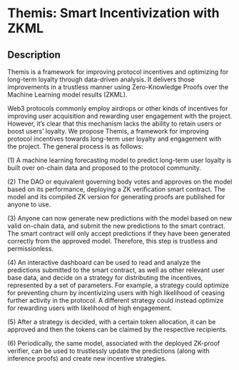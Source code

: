 # Themis: Smart Incentivization with ZKML

## Description

Themis is a framework for improving protocol incentives and optimizing for long-term loyalty through data-driven analysis. It delivers those improvements in a trustless manner using Zero-Knowledge Proofs over the Machine Learning model results (ZKML).

Web3 protocols commonly employ airdrops or other kinds of incentives for improving user acquisition and rewarding user engagement with the project. However, it’s clear that this mechanism lacks the ability to retain users or boost users’ loyalty.
We propose Themis, a framework for improving protocol incentives towards long-term user loyalty and engagement with the project. The general process is as follows:

(1) A machine learning forecasting model to predict long-term user loyalty is built over on-chain data and proposed to the protocol community. 

(2) The DAO or equivalent governing body votes and approves on the model based on its performance, deploying a ZK verification smart contract. The model and its compiled ZK version for generating proofs are published for anyone to use.

(3) Anyone can now generate new predictions with the model based on new valid on-chain data, and submit the new predictions to the smart contract. The smart contract will only accept predictions if they have been generated correctly from the approved model. Therefore, this step is trustless and permissionless.

(4) An interactive dashboard can be used to read and analyze the predictions submitted to the smart contract, as well as other relevant user base data, and decide on a strategy for distributing the incentives, represented by a set of parameters. For example, a strategy could optimize for preventing churn by incentivizing users with high likelihood of ceasing further activity in the protocol. A different strategy could instead optimize for rewarding users with likelihood of high engagement.

(5) After a strategy is decided, with a certain token allocation, it can be approved and then the tokens can be claimed by the respective recipients.

(6) Periodically, the same model, associated with the deployed ZK-proof verifier, can be used to trustlessly update the predictions (along with inference proofs) and create new incentive strategies.
